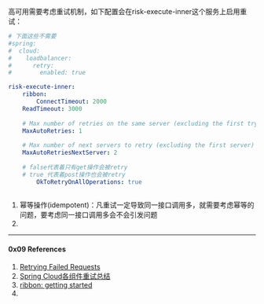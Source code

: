 

高可用需要考虑重试机制，如下配置会在risk-execute-inner这个服务上启用重试：

```yml
# 下面这些不需要
#spring:
#  cloud:
#    loadbalancer:
#      retry:
#        enabled: true

risk-execute-inner:
	ribbon:
		ConnectTimeout: 2000
    ReadTimeout: 3000
    
    # Max number of retries on the same server (excluding the first try)
    MaxAutoRetries: 1
    
    # Max number of next servers to retry (excluding the first server)
    MaxAutoRetriesNextServer: 2
    
    # false代表着只有get操作会被retry
    # true 代表着post操作也会被retry
		OkToRetryOnAllOperations: true
		
```



1. 幂等操作(idempotent)：凡重试一定导致同一接口调用多，就需要考虑幂等的问题，要考虑同一接口调用多会不会引发问题
2. 



----

#### 0x09 References

1. [Retrying Failed Requests](https://cloud.spring.io/spring-cloud-netflix/reference/html/#retrying-failed-requests)
2. [Spring Cloud各组件重试总结](https://www.jianshu.com/p/007987c25e13)
3. [ribbon: getting started](https://github.com/Netflix/ribbon/wiki/Getting-Started#the-properties-file-sample-clientproperties)
4. 
